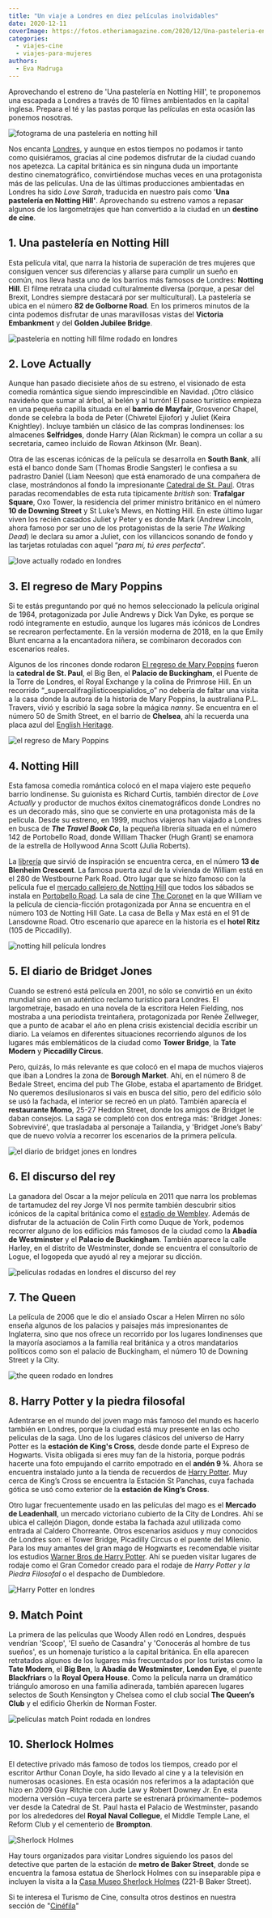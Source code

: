 ```yaml
---
title: "Un viaje a Londres en diez películas inolvidables"
date: 2020-12-11
coverImage: https://fotos.etheriamagazine.com/2020/12/Una-pasteleria-en-Notting-Hill-londres.jpg
categories: 
  - viajes-cine
  - viajes-para-mujeres
authors: 
  - Eva Madruga
---
```


Aprovechando el estreno de 'Una pastelería en Notting Hill', te proponemos una escapada a Londres a través de 10 filmes ambientados en la capital inglesa. Prepara el té y las pastas porque las películas en esta ocasión las ponemos nosotras.

![fotograma de una pasteleria en notting hill](https://fotos.etheriamagazine.com/2020/12/Una-pasteleria-en-Notting-Hill-londres.jpg "'Una pastelería en Notting Hill'.")

Nos encanta [Londres](https://etheriamagazine.com/2020/01/09/planes-romanticos-hotel-para-parejas-londres/), 
y aunque en estos tiempos no podamos ir tanto como quisiéramos, gracias al cine podemos 
disfrutar de la ciudad cuando nos apetezca. La capital británica es sin ninguna duda un 
importante destino cinematográfico, convirtiéndose muchas veces en una protagonista más 
de las películas. Una de las últimas producciones ambientadas en Londres ha sido _Love 
Sarah_, traducida en nuestro país como '**Una pastelería en Notting Hill'**. 
Aprovechando su estreno vamos a repasar algunos de los largometrajes que han convertido 
a la ciudad en un **destino de cine**. 

## 1\. Una pastelería en Notting Hill

Esta película vital, que narra la historia de superación de tres mujeres que consiguen 
vencer sus diferencias y aliarse para cumplir un sueño en común, nos lleva hasta uno de 
los barrios más famosos de Londres: **Notting Hill**. El filme retrata una ciudad 
culturalmente diversa (porque, a pesar del Brexit, Londres siempre destacará por ser 
multicultural). La pastelería se ubica en el número **82 de Golborne Road**. En los 
primeros minutos de la cinta podemos disfrutar de unas maravillosas vistas del 
**Victoria Embankment** y del **Golden Jubilee Bridge**. 

![pasteleria en notting hill filme rodado en londres](https://fotos.etheriamagazine.com/2020/12/Una-pasteleria-en-Notting-Hill-cartel.jpg "Cartel de 'Una pastelería en Notting Hill'.")

## 2\. Love Actually

Aunque han pasado diecisiete años de su estreno, el visionado de esta comedia romántica 
sigue siendo imprescindible en Navidad. ¡Otro clásico navideño que sumar al árbol, al 
belén y al turrón! El paseo turístico empieza en una pequeña capilla situada en el 
**barrio de Mayfair**, Grosvenor Chapel, donde se celebra la boda de Peter (Chiwetel 
Ejiofor) y Juliet (Keira Knightley). Incluye también un clásico de las compras 
londinenses: los almacenes **Selfridges**, donde Harry (Alan Rickman) le compra un 
collar a su secretaria, cameo incluido de Rowan Atkinson (Mr. Bean). 

Otra de las escenas icónicas de la película se desarrolla en **South Bank**, allí está 
el banco donde Sam (Thomas Brodie Sangster) le confiesa a su padrastro Daniel (Liam 
Neeson) que está enamorado de una compañera de clase, mostrándonos al fondo la 
impresionante [Catedral de St. Paul](https://www.stpauls.co.uk/). Otras paradas 
recomendables de esta ruta típicamente _british_ son: **Trafalgar Square**, Oxo Tower, 
la residencia del primer ministro británico en el número **10 de Downing Street** y St 
Luke’s Mews, en Notting Hill. En este último lugar viven los recién casados Juliet y 
Peter y es donde Mark (Andrew Lincoln, ahora famoso por ser uno de los protagonistas de 
la serie _The Walking Dead_) le declara su amor a Juliet, con los villancicos sonando de 
fondo y las tarjetas rotuladas con aquel “_para mí, tú eres perfecta_”. 

![love actually rodado en londres](https://fotos.etheriamagazine.com/2020/12/Love-Actually-londres.jpg "'Love Actually', un clásico rodado en Londres.")

## 3\. El regreso de Mary Poppins

Si te estás preguntando por qué no hemos seleccionado la película original de 1964, 
protagonizada por Julie Andrews y Dick Van Dyke, es porque se rodó íntegramente en 
estudio, aunque los lugares más icónicos de Londres se recrearon perfectamente. En la 
versión moderna de 2018, en la que Emily Blunt encarna a la encantadora niñera, se 
combinaron decorados con escenarios reales. 

Algunos de los rincones donde rodaron [El regreso de Mary 
Poppins](https://etheriamagazine.com/2019/01/22/viajes-cine-londres-de-mary-poppins/) 
fueron la **catedral de St. Paul**, el Big Ben, el **Palacio de Buckingham**, el Puente 
de la Torre de Londres, el Royal Exchange y la colina de Primrose Hill. En un recorrido 
“_supercalifragilisticoespialidos_o” no debería de faltar una visita a la casa donde la 
autora de la historia de Mary Poppins, la australiana P.L. Travers, vivió y escribió la 
saga sobre la mágica _nanny_. Se encuentra en el número 50 de Smith Street, en el barrio 
de **Chelsea**, ahí la recuerda una placa azul del [English 
Heritage](https://www.english-heritage.org.uk/). 

![el regreso de Mary Poppins](https://fotos.etheriamagazine.com/2020/12/Mary-Poppins-londres.jpg "'El regreso de Mary Poppins', una película llena de fantasía.")

## 4\. Notting Hill

Esta famosa comedia romántica colocó en el mapa viajero este pequeño barrio londinense. 
Su guionista es Richard Curtis, también director de _Love Actually_ y productor de 
muchos éxitos cinematográficos donde Londres no es un decorado más, sino que se 
convierte en una protagonista más de la película. Desde su estreno, en 1999, muchos 
viajeros han viajado a Londres en busca de _**The Travel Book Co**_, la pequeña librería 
situada en el número 142 de Portobello Road, donde William Thacker (Hugh Grant) se 
enamora de la estrella de Hollywood Anna Scott (Julia Roberts). 

La [librería](http://www.thenottinghillbookshop.co.uk/) que sirvió de inspiración se 
encuentra cerca, en el número **13 de Blenheim Crescent**. La famosa puerta azul de la 
vivienda de William está en el 280 de Westbourne Park Road. Otro lugar que se hizo 
famoso con la película fue el [mercado callejero de Notting 
Hill](http://www.portobelloroad.co.uk/) que todos los sábados se instala en [Portobello 
Road](http://www.portobelloroad.co.uk/the-market/). La sala de cine [The 
Coronet](https://www.thecoronettheatre.com/) en la que William ve la película de 
ciencia-ficción protagonizada por Anna se encuentra en el número 103 de Notting Hill 
Gate. La casa de Bella y Max está en el 91 de Lansdowne Road. Otro escenario que aparece 
en la historia es el **hotel Ritz** (105 de Piccadilly). 

![notting hill película londres](https://fotos.etheriamagazine.com/2020/12/Notthing-hill-londres.jpg "Película 'Notting Hill' rodada en Londres.")

## 5\. El diario de Bridget Jones

Cuando se estrenó está película en 2001, no sólo se convirtió en un éxito mundial sino 
en un auténtico reclamo turístico para Londres. El largometraje, basado en una novela de 
la escritora Helen Fielding, nos mostraba a una periodista treintañera, protagonizada 
por Renée Zellweger, que a punto de acabar el año en plena crisis existencial decidía 
escribir un diario. La veíamos en diferentes situaciones recorriendo algunos de los 
lugares más emblemáticos de la ciudad como **Tower Bridge**, la **Tate Modern** y 
**Piccadilly Circus**. 

Pero, quizás, lo más relevante es que colocó en el mapa de muchos viajeros que iban a 
Londres la zona de **Borough Market**. Ahí, en el número 8 de Bedale Street, encima del 
pub The Globe, estaba el apartamento de Bridget. No queremos desilusionaros si vais en 
busca del sitio, pero del edificio sólo se usó la fachada, el interior se recreó en un 
plató. También aparecía el **restaurante Momo**, 25-27 Heddon Street, donde los amigos 
de Bridget le daban consejos. La saga se completó con dos entrega más: 'Bridget Jones: 
Sobreviviré', que trasladaba al personaje a Tailandia, y 'Bridget Jone’s Baby' que de 
nuevo volvía a recorrer los escenarios de la primera película. 

![el diario de bridget jones en londres](https://fotos.etheriamagazine.com/2020/12/El-diario-de-Bridget-Jones-londres.jpg "Cartel y fotogramas de 'El diario de Bridget Jones'.")

## 6\. El discurso del rey

La ganadora del Oscar a la mejor película en 2011 que narra los problemas de tartamudez 
del rey Jorge VI nos permite también descubrir sitios icónicos de la capital británica 
como el [estadio de Wembley](https://www.wembleystadium.com/). Además de disfrutar de la 
actuación de Colin Firth como Duque de York, podemos recorrer alguno de los edificios 
más famosos de la ciudad como la **Abadía de Westminster** y el **Palacio de 
Buckingham**. También aparece la calle Harley, en el distrito de Westminster, donde se 
encuentra el consultorio de Logue, el logopeda que ayudó al rey a mejorar su dicción. 

![películas rodadas en londres el discurso del rey](https://fotos.etheriamagazine.com/2020/12/el-discurso-del-rey-londres.jpg "'El discurso del rey'.")

## 7\. The Queen

La película de 2006 que le dio el ansiado Oscar a Helen Mirren no sólo enseña algunos de 
los palacios y paisajes más impresionantes de Inglaterra, sino que nos ofrece un 
recorrido por los lugares londinenses que la mayoría asociamos a la familia real 
británica y a otros mandatarios políticos como son el palacio de Buckingham, el número 
10 de Downing Street y la City. 

![the queen rodado en londres](https://fotos.etheriamagazine.com/2020/12/The-queen-fotogramas.jpg "Fotogramas del filme 'The Queen'.")

## 8\. Harry Potter y la piedra filosofal

Adentrarse en el mundo del joven mago más famoso del mundo es hacerlo también en 
Londres, porque la ciudad está muy presente en las ocho películas de la saga. Uno de los 
lugares clásicos del universo de Harry Potter es la **estación de King's Cross**, desde 
donde parte el Expreso de Hogwarts. Visita obligada si eres muy fan de la historia, 
porque podrás hacerte una foto empujando el carrito empotrado en el **andén 9 ¾**. Ahora 
se encuentra instalado junto a la tienda de recuerdos de [Harry 
Potter](https://www.harrypotterplatform934.com/). Muy cerca de King’s Cross se encuentra 
la Estación St Panchas, cuya fachada gótica se usó como exterior de la **estación de 
King’s Cross**. 

Otro lugar frecuentemente usado en las películas del mago es el **Mercado de 
Leadenhall**, un mercado victoriano cubierto de la City de Londres. Ahí se ubica el 
callejón Diagon, donde estaba la fachada azul utilizada como entrada al Caldero 
Chorreante. Otros escenarios asiduos y muy conocidos de Londres son: el Tower Bridge, 
Picadilly Circus o el puente del Milenio. Para los muy amantes del gran mago de Hogwarts 
es recomendable visitar los estudios [Warner Bros de Harry 
Potter](https://www.wbstudiotour.co.uk/es/). Ahí se pueden visitar lugares de rodaje 
como el Gran Comedor creado para el rodaje de _Harry Potter y la Piedra Filosofal_ o el 
despacho de Dumbledore. 

![Harry Potter en londres](https://fotos.etheriamagazine.com/2020/12/harry-potter-londres-studio.jpg "En Londres se pueden hacer rutas temáticas de Harry Potter. © Warnes Bros Studios")

## 9\. Match Point

La primera de las películas que Woody Allen rodó en Londres, después vendrían 'Scoop', 
'El sueño de Casandra' y 'Conocerás al hombre de tus sueños', es un homenaje turístico a 
la capital británica. En ella aparecen retratados algunos de los lugares más 
frecuentados por los turistas como la **Tate Modern**, el **Big Ben**, la **Abadía de 
Westminster**, **London Eye**, el puente **Blackfriars** o la **Royal Opera House**. 
Como la película narra un dramático triángulo amoroso en una familia adinerada, también 
aparecen lugares selectos de South Kensington y Chelsea como el club social **The 
Queen’s Club** y el edificio Gherkin de Norman Foster. 

![películas match Point rodada en londres](https://fotos.etheriamagazine.com/2020/12/Match-Point-fotograma.jpg "Fotograma de 'Match Point'.")

## 10\. Sherlock Holmes  

El detective privado más famoso de todos los tiempos, creado por el escritor Arthur 
Conan Doyle, ha sido llevado al cine y a la televisión en numerosas ocasiones. En esta 
ocasión nos referimos a la adaptación que hizo en 2009 Guy Ritchie con Jude Law y Robert 
Downey Jr. En esta moderna versión –cuya tercera parte se estrenará próximamente– 
podemos ver desde la Catedral de St. Paul hasta el Palacio de Westminster, pasando por 
los alrededores del **Royal Naval Collegue**, el Middle Temple Lane, el Reform Club y el 
cementerio de **Brompton**. 

![Sherlock Holmes](https://fotos.etheriamagazine.com/2020/12/Sherlock-Holmes-Warner-Bros-londres.jpg "'Sherlock Holmes'. © Warner Bros")

Hay tours organizados para visitar Londres siguiendo los pasos del detective que parten 
de la estación de **metro de Baker Street**, donde se encuentra la famosa estatua de 
Sherlock Holmes con su inseparable pipa e incluyen la visita a la [Casa Museo Sherlock 
Holmes](http://www.sherlock-holmes.co.uk/) (221-B Baker Street). 

Si te interesa el Turismo de Cine, consulta otros destinos en nuestra sección de 
"[Cinéfila](https://etheriamagazine.com/category/viajes-para-mujeres/viajes-cine/)"
